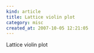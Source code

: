 ```yaml
--- 
kind: article
title: Lattice violin plot
category: misc
created_at: 2007-10-05 12:21:05
---
```

Lattice violin plot

